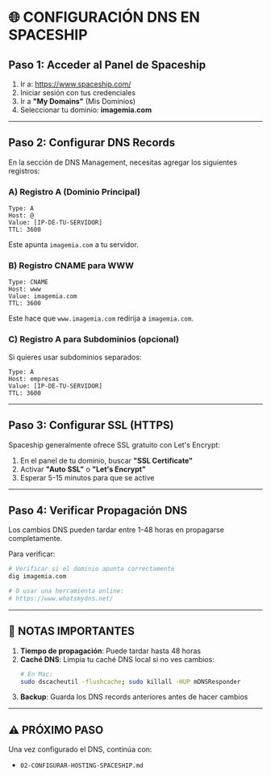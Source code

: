 # 🌐 CONFIGURACIÓN DNS EN SPACESHIP

## Paso 1: Acceder al Panel de Spaceship

1. Ir a: https://www.spaceship.com/
2. Iniciar sesión con tus credenciales
3. Ir a **"My Domains"** (Mis Dominios)
4. Seleccionar tu dominio: **imagemia.com**

---

## Paso 2: Configurar DNS Records

En la sección de DNS Management, necesitas agregar los siguientes registros:

### A) Registro A (Dominio Principal)

```
Type: A
Host: @
Value: [IP-DE-TU-SERVIDOR]
TTL: 3600
```

Este apunta `imagemia.com` a tu servidor.

### B) Registro CNAME para WWW

```
Type: CNAME
Host: www
Value: imagemia.com
TTL: 3600
```

Este hace que `www.imagemia.com` redirija a `imagemia.com`.

### C) Registro A para Subdominios (opcional)

Si quieres usar subdominios separados:

```
Type: A
Host: empresas
Value: [IP-DE-TU-SERVIDOR]
TTL: 3600
```

---

## Paso 3: Configurar SSL (HTTPS)

Spaceship generalmente ofrece SSL gratuito con Let's Encrypt:

1. En el panel de tu dominio, buscar **"SSL Certificate"**
2. Activar **"Auto SSL"** o **"Let's Encrypt"**
3. Esperar 5-15 minutos para que se active

---

## Paso 4: Verificar Propagación DNS

Los cambios DNS pueden tardar entre 1-48 horas en propagarse completamente.

Para verificar:

```bash
# Verificar si el dominio apunta correctamente
dig imagemia.com

# O usar una herramienta online:
# https://www.whatsmydns.net/
```

---

## 📝 NOTAS IMPORTANTES

1. **Tiempo de propagación**: Puede tardar hasta 48 horas
2. **Caché DNS**: Limpia tu caché DNS local si no ves cambios:
   ```bash
   # En Mac:
   sudo dscacheutil -flushcache; sudo killall -HUP mDNSResponder
   ```
3. **Backup**: Guarda los DNS records anteriores antes de hacer cambios

---

## ⚠️ PRÓXIMO PASO

Una vez configurado el DNS, continúa con:
- `02-CONFIGURAR-HOSTING-SPACESHIP.md`
